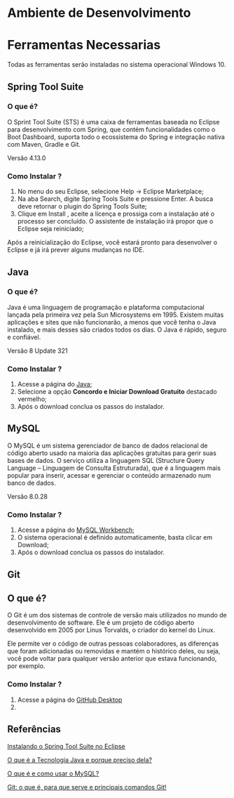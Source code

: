 # Ambiente de Desenvolvimento

# Ferramentas Necessarias
Todas as ferramentas serão instaladas no sistema operacional Windows 10.

## Spring Tool Suite
### O que é?
O Sprint Tool Suite (STS) é uma caixa de ferramentas baseada no Eclipse para desenvolvimento com Spring, que contém funcionalidades como o Boot Dashboard, suporta todo o ecossistema do Spring e integração nativa com Maven, Gradle e Git.

Versão 4.13.0

### Como Instalar ?
1. No menu do seu Eclipse, selecione Help -> Eclipse Marketplace;
2. Na aba Search, digite Spring Tools Suite e pressione Enter. A busca deve retornar o plugin do Spring Tools Suite;
3. Clique em Install , aceite a licença e prossiga com a instalação até o processo ser concluído. O assistente de instalação irá propor que o Eclipse seja reiniciado;

Após a reinicialização do Eclipse, você estará pronto para desenvolver o Eclipse e já irá prever alguns mudanças no IDE. 

## Java
### O que é?
Java é uma linguagem de programação e plataforma computacional lançada pela primeira vez pela Sun Microsystems em 1995. Existem muitas aplicações e sites que não funcionarão, a menos que você tenha o Java instalado, e mais desses são criados todos os dias. O Java é rápido, seguro e confiável.

Versão 8 Update 321

### Como Instalar ?
1. Acesse a página do <a href="https://www.java.com/pt-BR/download/ie_manual.jsp?locale=pt_BR">Java</a>;
2. Selecione a opção <b>Concordo e Iniciar Download Gratuito</b> destacado vermelho;
3. Após o download conclua os passos do instalador.

## MySQL
O MySQL é um sistema gerenciador de banco de dados relacional de código aberto usado na maioria das aplicações gratuitas para gerir suas bases de dados. O serviço utiliza a linguagem SQL (Structure Query Language – Linguagem de Consulta Estruturada), que é a linguagem mais popular para inserir, acessar e gerenciar o conteúdo armazenado num banco de dados.

Versão 8.0.28

### Como Instalar ?
1. Acesse a página do <a href="https://dev.mysql.com/downloads/workbench/">MySQL Workbench</a>;
2. O sistema operacional é definido automaticamente, basta clicar em Download;
3. Após o download conclua os passos do instalador.

## Git
## O que é?
O Git é um dos sistemas de controle de versão mais utilizados no mundo de desenvolvimento de software. Ele é um projeto de código aberto desenvolvido em 2005 por Linus Torvalds, o criador do kernel do Linux.

Ele permite ver o código de outras pessoas colaboradores, as diferenças que foram adicionadas ou removidas e mantém o histórico deles, ou seja, você pode voltar para qualquer versão anterior que estava funcionando, por exemplo.

### Como Instalar ?
1. Acesse a página do <a href="https://desktop.github.com/">GitHub Desktop</a>
2.   

## Referências
<a href="https://bgasparotto.com/pt/instalar-o-spring-tool-suite-no-eclipse">Instalando o Spring Tool Suite no Eclipse</a> 

<a href="https://www.java.com/pt-BR/download/help/whatis_java.html">O que é a Tecnologia Java e porque preciso dela?</a>
  
<a href="https://www.techtudo.com.br/noticias/2012/04/o-que-e-e-como-usar-o-mysql.ghtml">O que é e como usar o MySQL?</a>

<a href="https://blog.betrybe.com/git/#:~:text=Git%20%C3%A9%20o%20sistema%20de,de%20trabalho%2C%20seguran%C3%A7a%20e%20desempenho.">Git: o que é, para que serve e principais comandos Git!</a>
